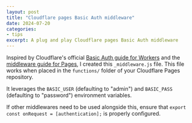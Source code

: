 ```yaml
---
layout: post
title: "Cloudflare pages Basic Auth middleware"
date: 2024-07-20
categories:
- tips
excerpt: A plug and play Cloudflare pages Basic Auth middleware
---
```


Inspired by Cloudflare's official [Basic Auth guide for Workers](https://developers.cloudflare.com/workers/examples/basic-auth/) and the [middleware guide for Pages](https://developers.cloudflare.com/pages/functions/middleware/), I created this `_middleware.js` file. This file works when placed in the `functions/` folder of your Cloudflare Pages repository.

It leverages the `BASIC_USER` (defaulting to "admin") and `BASIC_PASS` (defaulting to "password") environment variables.

If other middlewares need to be used alongside this, ensure that `export const onRequest = [authentication];` is properly configured.

<script src="https://gist.github.com/arizz96/9478d963e5ae20346fba8e591a0fcbd2.js"></script>
